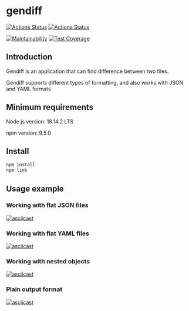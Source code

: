# gendiff

[![Actions Status](https://github.com/ilya-rodin/frontend-project-46/workflows/hexlet-check/badge.svg)](https://github.com/ilya-rodin/frontend-project-46/actions)
[![Actions Status](https://github.com/ilya-rodin/frontend-project-46/workflows/gendiff-check/badge.svg)](https://github.com/ilya-rodin/frontend-project-46/actions)

[![Maintainability](https://api.codeclimate.com/v1/badges/8946ce4d215fa8679c50/maintainability)](https://codeclimate.com/github/ilya-rodin/frontend-project-46/maintainability)
[![Test Coverage](https://api.codeclimate.com/v1/badges/8946ce4d215fa8679c50/test_coverage)](https://codeclimate.com/github/ilya-rodin/frontend-project-46/test_coverage)

## Introduction

Gendiff is an application that can find difference between two files.

Gendiff supports different types of formatting, and also works with JSON and YAML formats

## Minimum requirements

Node.js version: 18.14.2 LTS

npm version: 9.5.0

## Install

```bash
npm install
npm link
```

## Usage example

### Working with flat JSON files

[![asciicast](https://asciinema.org/a/574167.svg)](https://asciinema.org/a/574167)

### Working with flat YAML files

[![asciicast](https://asciinema.org/a/574169.svg)](https://asciinema.org/a/574169)

### Working with nested objects

[![asciicast](https://asciinema.org/a/574170.svg)](https://asciinema.org/a/574170)

### Plain output format

[![asciicast](https://asciinema.org/a/574173.svg)](https://asciinema.org/a/574173)
